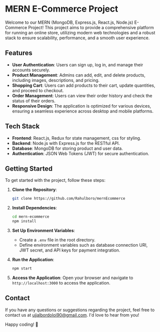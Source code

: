 # MERN E-Commerce Project

Welcome to our MERN (MongoDB, Express.js, React.js, Node.js) E-Commerce Project! This project aims to provide a comprehensive platform for running an online store, utilizing modern web technologies and a robust stack to ensure scalability, performance, and a smooth user experience.

## Features

- **User Authentication**: Users can sign up, log in, and manage their accounts securely.
- **Product Management**: Admins can add, edit, and delete products, including images, descriptions, and pricing.
- **Shopping Cart**: Users can add products to their cart, update quantities, and proceed to checkout.
- **Order Management**: Users can view their order history and check the status of their orders.
- **Responsive Design**: The application is optimized for various devices, ensuring a seamless experience across desktop and mobile platforms.

## Tech Stack

- **Frontend**: React.js, Redux for state management, css for styling.
- **Backend**: Node.js with Express.js for the RESTful API.
- **Database**: MongoDB for storing product and user data.
- **Authentication**: JSON Web Tokens (JWT) for secure authentication.

## Getting Started

To get started with the project, follow these steps:

1. **Clone the Repository**:

   ```bash
   git clone https://github.com/Rahulboro/mernEcommerce
   ```

2. **Install Dependencies**:

   ```bash
   cd mern-ecommerce
   npm install
   ```

3. **Set Up Environment Variables**:

   - Create a `.env` file in the root directory.
   - Define environment variables such as database connection URI, JWT secret, and API keys for payment integration.

4. **Run the Application**:

   ```bash
   npm start
   ```

5. **Access the Application**:
   Open your browser and navigate to `http://localhost:3000` to access the application.

## Contact

If you have any questions or suggestions regarding the project, feel free to contact us at [ujjalbordoloi90@gmail.com](mailto:email@example.com). I'd love to hear from you!

Happy coding! 🚀
